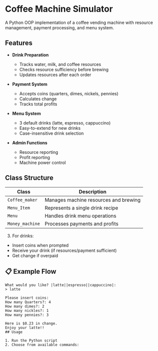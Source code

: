 # Coffee Machine Simulator

A Python OOP implementation of a coffee vending machine with resource management, payment processing, and menu system.

## Features

- **Drink Preparation**
  - Tracks water, milk, and coffee resources
  - Checks resource sufficiency before brewing
  - Updates resources after each order

- **Payment System** 
  - Accepts coins (quarters, dimes, nickels, pennies)
  - Calculates change
  - Tracks total profits

- **Menu System**
  - 3 default drinks (latte, espresso, cappuccino)
  - Easy-to-extend for new drinks
  - Case-insensitive drink selection

- **Admin Functions**
  - Resource reporting
  - Profit reporting
  - Machine power control

## Class Structure

| Class | Description |
|-------|-------------|
| `Coffee_maker` | Manages machine resources and brewing |
| `Menu_Item` | Represents a single drink recipe |
| `Menu` | Handles drink menu operations |
| `Money_machine` | Processes payments and profits |


3. For drinks:
- Insert coins when prompted
- Receive your drink (if resources/payment sufficient)
- Get change if overpaid

## 📋 Example Flow

```text
What would you like? |latte||espresso||cappuccino|: 
> latte

Please insert coins:
How many Quarters?: 4
How many dimes?: 2
How many nickles?: 1
How many pennies?: 3

Here is $0.23 in change.
Enjoy your latte!!
## Usage

1. Run the Python script
2. Choose from available commands:

